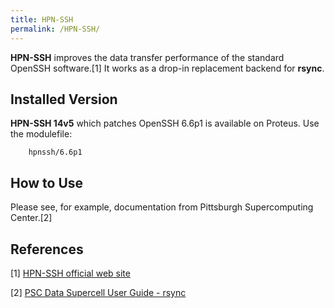 ```yaml
---
title: HPN-SSH
permalink: /HPN-SSH/
---
```


**HPN-SSH** improves the data transfer performance of the standard
OpenSSH software.[1] It works as a drop-in replacement backend for
**rsync**.

Installed Version
-----------------

**HPN-SSH 14v5** which patches OpenSSH 6.6p1 is available on Proteus.
Use the modulefile:

`    hpnssh/6.6p1`

How to Use
----------

Please see, for example, documentation from Pittsburgh Supercomputing
Center.[2]

References
----------

<references/>

[1] [HPN-SSH official web site](http://www.psc.edu/index.php/hpn-ssh)

[2] [PSC Data Supercell User Guide - rsync](http://www.psc.edu/index.php/resources-for-users/storage-resources#rsync)